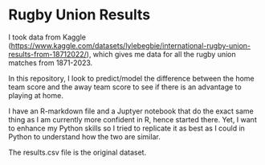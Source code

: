 # Rugby Union Results

I took data from Kaggle (https://www.kaggle.com/datasets/lylebegbie/international-rugby-union-results-from-18712022/), which gives me data for all the rugby union matches from 1871-2023.

In this repository, I look to predict/model the difference between the home team score and the away team score to see if there is an advantage to playing at home. 

I have an R-markdown file and a Juptyer notebook that do the exact same thing as I am currently more confident in R, hence started there. Yet, I want to enhance my Python skills so I tried to replicate it as best as I could in Python to understand how the two are similar. 

The results.csv file is the original dataset. 